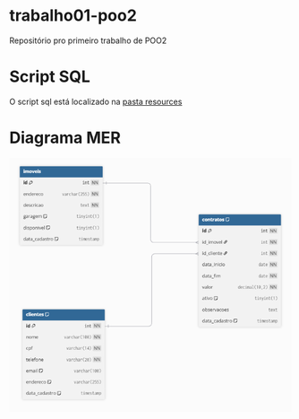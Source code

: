 # trabalho01-poo2
Repositório pro primeiro trabalho de POO2

# Script SQL
O script sql está localizado na [pasta resources](src/main/resources/imobiliaria.sql)

# Diagrama MER
![Diagrama de MER](src/main/resources/diagrama-mer.png)

